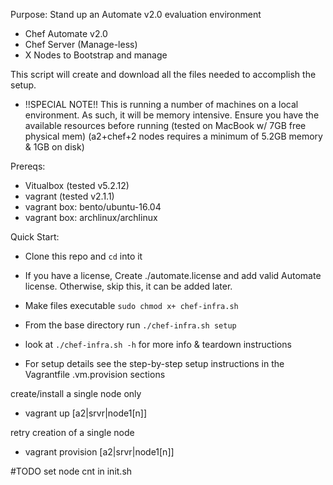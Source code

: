 Purpose: Stand up an Automate v2.0 evaluation environment
- Chef Automate v2.0
- Chef Server (Manage-less)
- X Nodes to Bootstrap and manage

This script will create and download all the files needed to
accomplish the setup.

* !!SPECIAL NOTE!!
This is running a number of machines on a local environment.  As such,
it will be memory intensive.  Ensure you have the available resources
before running
(tested on MacBook w/ 7GB free physical mem)
(a2+chef+2 nodes requires a minimum of 5.2GB memory & 1GB on disk)

Prereqs:
- Vitualbox (tested v5.2.12)
- vagrant (tested v2.1.1)
- vagrant box: bento/ubuntu-16.04
- vagrant box: archlinux/archlinux

Quick Start:
- Clone this repo and `cd` into it
- If you have a license, Create ./automate.license and add valid Automate license. Otherwise, skip this, it can be added later.
- Make files executable `sudo chmod x+ chef-infra.sh`
- From the base directory run `./chef-infra.sh setup`

- look at `./chef-infra.sh -h` for more info & teardown instructions

* For setup details see the step-by-step setup instructions in the Vagrantfile .vm.provision sections

create/install a single node only
- vagrant up [a2|srvr|node1[n]]

retry creation of a single node
- vagrant provision [a2|srvr|node1[n]]


#TODO set node cnt in init.sh
